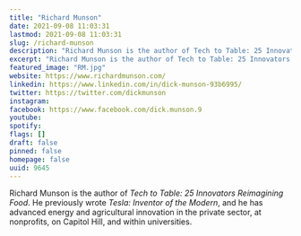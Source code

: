 ```yaml
---
title: "Richard Munson"
date: 2021-09-08 11:03:31
lastmod: 2021-09-08 11:03:31
slug: /richard-munson
description: "Richard Munson is the author of Tech to Table: 25 Innovators Reimagining Food. He previously wrote Tesla: Inventor of the Modern, and he has advanced energy and agricultural innovation in the private sector, at nonprofits, on Capitol Hill, and within universities."
excerpt: "Richard Munson is the author of Tech to Table: 25 Innovators Reimagining Food. He previously wrote Tesla: Inventor of the Modern, and he has advanced energy and agricultural innovation in the private sector, at nonprofits, on Capitol Hill, and within universities."
featured_image: "RM.jpg"
website: https://www.richardmunson.com/
linkedin: https://www.linkedin.com/in/dick-munson-93b6995/
twitter: https://twitter.com/dickmunson
instagram: 
facebook: https://www.facebook.com/dick.munson.9
youtube: 
spotify: 
flags: []
draft: false
pinned: false
homepage: false
uuid: 9645
---
```

Richard Munson is the author of *Tech to Table: 25 Innovators
Reimagining Food*. He previously wrote *Tesla: Inventor of the
Modern*, and he has advanced energy and agricultural innovation in the
private sector, at nonprofits, on Capitol Hill, and within universities.
